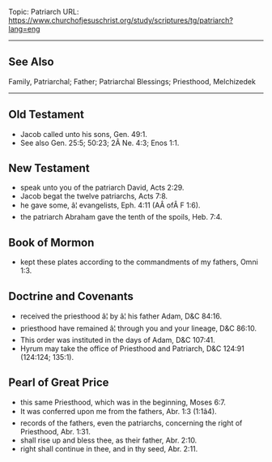 Topic: Patriarch
URL: https://www.churchofjesuschrist.org/study/scriptures/tg/patriarch?lang=eng

---

## See Also

Family, Patriarchal; Father; Patriarchal Blessings; Priesthood, Melchizedek

---

## Old Testament

- Jacob called unto his sons, Gen. 49:1.
- See also Gen. 25:5; 50:23; 2Â Ne. 4:3; Enos 1:1.

## New Testament

- speak unto you of the patriarch David, Acts 2:29.
- Jacob begat the twelve patriarchs, Acts 7:8.
- he gave some, â¦ evangelists, Eph. 4:11 (AÂ ofÂ F 1:6).
- the patriarch Abraham gave the tenth of the spoils, Heb. 7:4.

## Book of Mormon

- kept these plates according to the commandments of my fathers, Omni 1:3.

## Doctrine and Covenants

- received the priesthood â¦ by â¦ his father Adam, D&C 84:16.
- priesthood have remained â¦ through you and your lineage, D&C 86:10.
- This order was instituted in the days of Adam, D&C 107:41.
- Hyrum may take the office of Priesthood and Patriarch, D&C 124:91 (124:124; 135:1).

## Pearl of Great Price

- this same Priesthood, which was in the beginning, Moses 6:7.
- It was conferred upon me from the fathers, Abr. 1:3 (1:1â4).
- records of the fathers, even the patriarchs, concerning the right of Priesthood, Abr. 1:31.
- shall rise up and bless thee, as their father, Abr. 2:10.
- right shall continue in thee, and in thy seed, Abr. 2:11.


